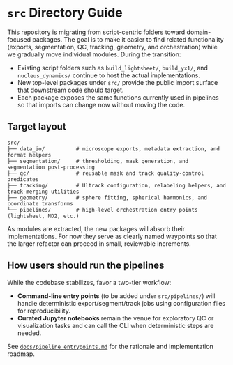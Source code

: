 # `src` Directory Guide

This repository is migrating from script-centric folders toward domain-focused packages. The goal is to make it easier to find
related functionality (exports, segmentation, QC, tracking, geometry, and orchestration) while we gradually move individual
modules. During the transition:

- Existing script folders such as `build_lightsheet/`, `build_yx1/`, and `nucleus_dynamics/` continue to host the actual
  implementations.
- New top-level packages under `src/` provide the public import surface that downstream code should target.
- Each package exposes the same functions currently used in pipelines so that imports can change now without moving the code.

## Target layout

```
src/
├── data_io/          # microscope exports, metadata extraction, and format helpers
├── segmentation/     # thresholding, mask generation, and segmentation post-processing
├── qc/               # reusable mask and track quality-control predicates
├── tracking/         # Ultrack configuration, relabeling helpers, and track-merging utilities
├── geometry/         # sphere fitting, spherical harmonics, and coordinate transforms
└── pipelines/        # high-level orchestration entry points (lightsheet, ND2, etc.)
```

As modules are extracted, the new packages will absorb their implementations. For now they serve as clearly named waypoints so
that the larger refactor can proceed in small, reviewable increments.

## How users should run the pipelines

While the codebase stabilizes, favor a two-tier workflow:

- **Command-line entry points** (to be added under `src/pipelines/`) will handle deterministic export/segment/track jobs using
  configuration files for reproducibility.
- **Curated Jupyter notebooks** remain the venue for exploratory QC or visualization tasks and can call the CLI when deterministic
  steps are needed.

See [`docs/pipeline_entrypoints.md`](../docs/pipeline_entrypoints.md) for the rationale and implementation roadmap.
